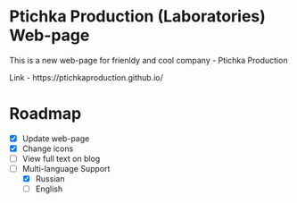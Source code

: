 # Ptichka Production (Laboratories) Web-page
<p>This is a new web-page for frienldy and cool company - Ptichka Production</p>
<p>Link - https://ptichkaproduction.github.io/</p>

# Roadmap

- [x] Update web-page
- [x] Change icons
- [ ] View full text on blog
- [ ] Multi-language Support
    - [x] Russian
    - [ ] English